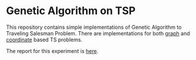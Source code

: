 # Genetic Algorithm on TSP

This repository contains simple implementations of Genetic Algorithm to
Traveling Salesman Problem. There are implementations for both
[graph](https://github.com/onurtemizkan/tsm-genetic-algorithm/tree/master/graph)
and [coordinate](https://github.com/onurtemizkan/tsm-genetic-algorithm/tree/master/coordinate) based TS problems.

The report for this experiment is [here](https://github.com/onurtemizkan/tsm-genetic-algorithm/blob/master/report/report.pdf).